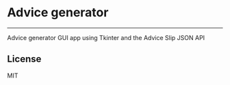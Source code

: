 # Advice generator
***
Advice generator GUI app using Tkinter and the Advice Slip JSON API

## License
MIT